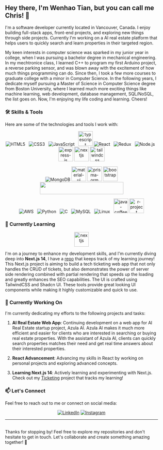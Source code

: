 ## Hey there, I'm Wenhao Tian, but you can call me Chris! 👋

I'm a software developer currently located in Vancouver, Canada. I enjoy building full-stack apps, front-end projects, and exploring new things through side projects. Currently I'm working on a AI real estate platform that helps users to quickly search and learn properties in their targeted region. 

My keen interests in computer science was sparked in my junior year in college, when I was pursuing a bachelor degree in mechanical engineering. In my mechtronice class, I learned C++ to program my first Arduino project, a reverse parking sensor, and was blown away with the excitement of how much things programming can do. Since then, I took a few more courses to graduate college with a minor in Computer Science. In the following years, I dedicate myself pursuing a Master of Science in Computer Science degree from Boston University, where I learned much more exciting things like machine learning, web development, database management, SQL/NoSQL, the list goes on. Now, I'm enjoying my life coding and learning. Cheers!
### 🛠️ Skills & Tools

Here are some of the technologies and tools I work with:

<p align="center">
  <img src="https://img.icons8.com/color/48/000000/html-5.png" alt="HTML5" title="HTML5" />&nbsp;&nbsp;
  <img src="https://img.icons8.com/color/48/000000/css3.png" alt="CSS3" title="CSS3" />&nbsp;&nbsp;
  <img src="https://img.icons8.com/color/48/000000/javascript.png" alt="JavaScript" title="JavaScript" />&nbsp;&nbsp;
  <img width="48" height="48" src="https://img.icons8.com/color/48/typescript.png" alt="typescript"/>
  <img src="https://img.icons8.com/color/48/000000/react-native.png" alt="React" title="React" />&nbsp;&nbsp;
  <img src="https://img.icons8.com/color/48/000000/redux.png" alt="Redux" title="Redux" />&nbsp;&nbsp;
  <img src="https://img.icons8.com/color/48/000000/nodejs.png" alt="Node.js" title="Node.js" />&nbsp;&nbsp;
  <img width="48" height="48" src="https://img.icons8.com/color/48/express-js.png" alt="express-js"/>
  <img width="48" height="48" src="https://img.icons8.com/fluency/48/nextjs.png" alt="nextjs"/>
  <img width="48" height="48" src="https://img.icons8.com/color/48/tailwindcss.png" alt="tailwindcss"/>
</p> 


<p align="center">
   <img src="https://img.icons8.com/color/48/000000/mongodb.png" alt="MongoDB" title="MongoDB" />
  <img width="48" height="48" src="https://img.icons8.com/color/48/material-ui.png" alt="material-ui"/>
  <img width="48" height="48" src="https://img.icons8.com/ios/48/prisma-orm.png" alt="prisma-orm"/>
  <img width="48" height="48" src="https://img.icons8.com/color-glass/48/bootstrap.png" alt="bootstrap"/>
  <img width="275" height="40" src="https://python.langchain.com/v0.1/img/brand/wordmark.png"/>
</p>

<p align="center">
   <img src="https://img.icons8.com/color/48/000000/amazon-web-services.png" alt="AWS" title="AWS" />&nbsp;&nbsp;
  <img src="https://img.icons8.com/color/48/000000/python.png" alt="Python" title="Python" />&nbsp;&nbsp;
  <img src="https://img.icons8.com/color/48/000000/c-programming.png" alt="C" title="C" />&nbsp;&nbsp;
  <img src="https://img.icons8.com/color/48/000000/mysql.png" alt="MySQL" title="MySQL" />&nbsp;&nbsp;
  <img src="https://img.icons8.com/color/48/000000/linux.png" alt="Linux" title="Linux" />&nbsp;&nbsp;
  <img width="48" height="48" src="https://img.icons8.com/color/48/java-coffee-cup-logo--v1.png" alt="java-coffee-cup-logo--v1"/>
  <img width="48" height="48" src="https://img.icons8.com/fluency/48/r-project.png" alt="r-project"/>
</p>


### 🌱 Currently Learning
<p align="center">
  <img width="48" height="48" src="https://img.icons8.com/fluency/48/nextjs.png" alt="nextjs"/>
</p>

I'm on a journey to enhance my development skills, and I'm currently diving deep into **Next.js 14**, I have a <a href="https://github.com/ChrisTian206/Nextjs_webapp">repo</a> that keeps track of my learning journey! This Next.js project is aiming to build a tech ticketing web app that not only handles the CRUD of tickets, but also demonstrates the power of server side rendering combined with partial rendering that speeds up the loading and greatly enhances the SEO capabilities. The UI is crafted using TailwindCSS and Shadcn UI. These tools provide great looking UI components while making it highly customizable and quick to use.
 
### 🔨 Currently Working On

I'm currently dedicating my efforts to the following projects and tasks:

1. **AI Real Estate Web App**: Continuing development on a web app for AI Real Estate startup project, Azula AI. Azula AI makes it much more efficient and easier for clients who are interested in searching or buying real estate properties. With the assistant of Azula AI, clients can quickly search properties matches their need and get real time answers about their interested properties.
   
2. **React Advancement**: Advancing my skills in React by working on personal projects and exploring advanced concepts.

3. **Learning Next.js 14**: Actively learning and experimenting with Next.js. Check out my <a href="https://github.com/ChrisTian206/Nextjs_webapp">Ticketing</a> project that tracks my learning! 
### 📫 Let's Connect

Feel free to reach out to me or connect on social media:

<p align="center">
  <a href="https://www.linkedin.com/in/wenhao-tian-2886b5159/" target="_blank" rel="noopener noreferrer">
  <img src="https://img.icons8.com/color/48/000000/linkedin.png" alt="LinkedIn" title="LinkedIn" /></a>

  <a href="https://instagram.com/wenhao_chris_t?igshid=NzZlODBkYWE4Ng%3D%3D&utm_source=qr" target="_blank" rel="noopener noreferrer">
  <img src="https://img.icons8.com/color/48/000000/instagram-new.png" alt="Instagram" title="Instagram" /></a>
</p>

<hr>
<br>
Thanks for stopping by! Feel free to explore my repositories and don't hesitate to get in touch. Let's collaborate and create something amazing together! 🚀
